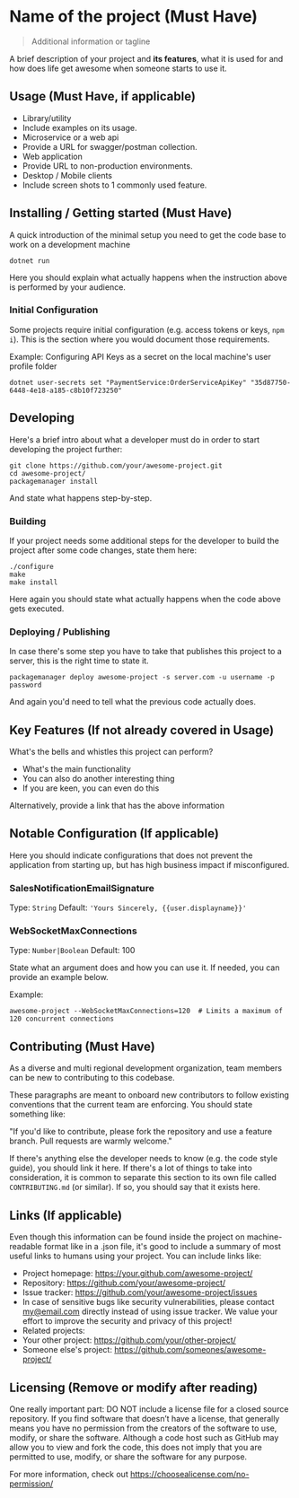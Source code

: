 # Name of the project (Must Have)
> Additional information or tagline

A brief description of your project and __its features__, what it is used for and how does life get
awesome when someone starts to use it.

## Usage (Must Have, if applicable)
* Library/utility
* Include examples on its usage.
* Microservice or a web api
* Provide a URL for swagger/postman collection.
* Web application
* Provide URL to non-production environments.
* Desktop / Mobile clients
* Include screen shots to 1 commonly used feature.

## Installing / Getting started (Must Have)

A quick introduction of the minimal setup you need to get the code base to work on a development machine

```shell
dotnet run
```

Here you should explain what actually happens when the instruction above is performed by your audience.

### Initial Configuration

Some projects require initial configuration (e.g. access tokens or keys, `npm i`).
This is the section where you would document those requirements.

Example: Configuring API Keys as a secret on the local machine's user profile folder
```shell
dotnet user-secrets set "PaymentService:OrderServiceApiKey" "35d87750-6448-4e18-a185-c8b10f723250"
```

## Developing

Here's a brief intro about what a developer must do in order to start developing
the project further:

```shell
git clone https://github.com/your/awesome-project.git
cd awesome-project/
packagemanager install
```

And state what happens step-by-step.

### Building

If your project needs some additional steps for the developer to build the
project after some code changes, state them here:

```shell
./configure
make
make install
```

Here again you should state what actually happens when the code above gets
executed.

### Deploying / Publishing

In case there's some step you have to take that publishes this project to a
server, this is the right time to state it.

```shell
packagemanager deploy awesome-project -s server.com -u username -p password
```

And again you'd need to tell what the previous code actually does.

## Key Features (If not already covered in Usage)

What's the bells and whistles this project can perform?
* What's the main functionality
* You can also do another interesting thing
* If you are keen, you can even do this

Alternatively, provide a link that has the above information

## Notable Configuration (If applicable)

Here you should indicate configurations that does not prevent the application from starting up, but has high business impact if misconfigured.

### SalesNotificationEmailSignature
Type: `String`
Default: `'Yours Sincerely, {{user.displayname}}'`

### WebSocketMaxConnections
Type: `Number|Boolean`
Default: 100

State what an argument does and how you can use it. If needed, you can provide
an example below.

Example:
```shell
awesome-project --WebSocketMaxConnections=120  # Limits a maximum of 120 concurrent connections
```

## Contributing (Must Have)

As a diverse and multi regional development organization, team members can be
new to contributing to this codebase.

These paragraphs are meant to onboard new contributors to follow existing conventions that the current team are enforcing.
You should state something like:

"If you'd like to contribute, please fork the repository and use a feature
branch. Pull requests are warmly welcome."

If there's anything else the developer needs to know (e.g. the code style
guide), you should link it here. If there's a lot of things to take into
consideration, it is common to separate this section to its own file called
`CONTRIBUTING.md` (or similar). If so, you should say that it exists here.

## Links (If applicable)

Even though this information can be found inside the project on machine-readable
format like in a .json file, it's good to include a summary of most useful
links to humans using your project. You can include links like:

- Project homepage: https://your.github.com/awesome-project/
- Repository: https://github.com/your/awesome-project/
- Issue tracker: https://github.com/your/awesome-project/issues
- In case of sensitive bugs like security vulnerabilities, please contact
my@email.com directly instead of using issue tracker. We value your effort
to improve the security and privacy of this project!
- Related projects:
- Your other project: https://github.com/your/other-project/
- Someone else's project: https://github.com/someones/awesome-project/


## Licensing (Remove or modify after reading)

One really important part: DO NOT include a license file for a closed source repository.
If you find software that doesn’t have a license, that generally means you have no permission from the
creators of the software to use, modify, or share the software. Although a code host such as GitHub may
allow you to view and fork the code, this does not imply that you are permitted to use, modify, or
share the software for any purpose.

For more information, check out https://choosealicense.com/no-permission/